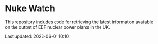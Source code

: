 # Nuke Watch

This repository includes code for retrieving the latest information available on the output of EDF nuclear power plants in the UK.

Last updated: 2023-06-01 10:10